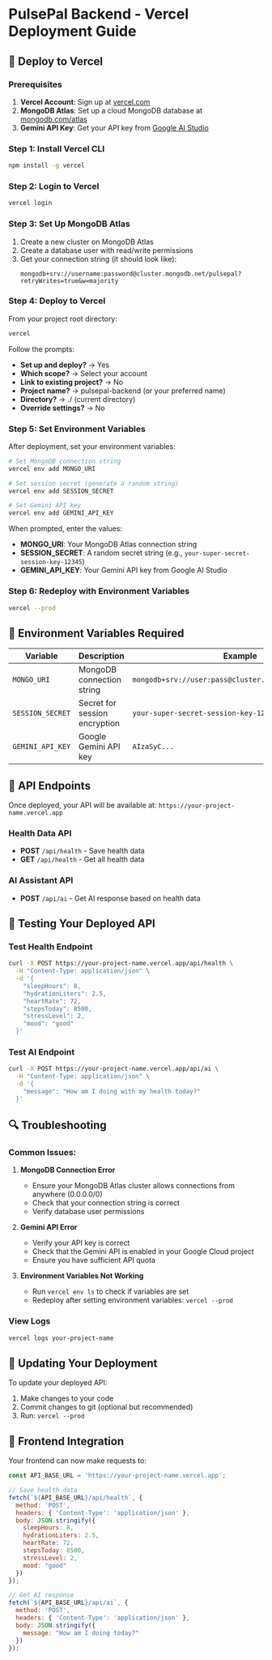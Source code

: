# PulsePal Backend - Vercel Deployment Guide

## 🚀 Deploy to Vercel

### Prerequisites
1. **Vercel Account**: Sign up at [vercel.com](https://vercel.com)
2. **MongoDB Atlas**: Set up a cloud MongoDB database at [mongodb.com/atlas](https://mongodb.com/atlas)
3. **Gemini API Key**: Get your API key from [Google AI Studio](https://aistudio.google.com/apikey)

### Step 1: Install Vercel CLI
```bash
npm install -g vercel
```

### Step 2: Login to Vercel
```bash
vercel login
```

### Step 3: Set Up MongoDB Atlas
1. Create a new cluster on MongoDB Atlas
2. Create a database user with read/write permissions
3. Get your connection string (it should look like):
   ```
   mongodb+srv://username:password@cluster.mongodb.net/pulsepal?retryWrites=true&w=majority
   ```

### Step 4: Deploy to Vercel
From your project root directory:
```bash
vercel
```

Follow the prompts:
- **Set up and deploy?** → Yes
- **Which scope?** → Select your account
- **Link to existing project?** → No
- **Project name?** → pulsepal-backend (or your preferred name)
- **Directory?** → ./ (current directory)
- **Override settings?** → No

### Step 5: Set Environment Variables
After deployment, set your environment variables:

```bash
# Set MongoDB connection string
vercel env add MONGO_URI

# Set session secret (generate a random string)
vercel env add SESSION_SECRET

# Set Gemini API key
vercel env add GEMINI_API_KEY
```

When prompted, enter the values:
- **MONGO_URI**: Your MongoDB Atlas connection string
- **SESSION_SECRET**: A random secret string (e.g., `your-super-secret-session-key-12345`)
- **GEMINI_API_KEY**: Your Gemini API key from Google AI Studio

### Step 6: Redeploy with Environment Variables
```bash
vercel --prod
```

## 🔧 Environment Variables Required

| Variable | Description | Example |
|----------|-------------|---------|
| `MONGO_URI` | MongoDB connection string | `mongodb+srv://user:pass@cluster.mongodb.net/pulsepal` |
| `SESSION_SECRET` | Secret for session encryption | `your-super-secret-session-key-12345` |
| `GEMINI_API_KEY` | Google Gemini API key | `AIzaSyC...` |

## 📡 API Endpoints

Once deployed, your API will be available at: `https://your-project-name.vercel.app`

### Health Data API
- **POST** `/api/health` - Save health data
- **GET** `/api/health` - Get all health data

### AI Assistant API
- **POST** `/api/ai` - Get AI response based on health data

## 🧪 Testing Your Deployed API

### Test Health Endpoint
```bash
curl -X POST https://your-project-name.vercel.app/api/health \
  -H "Content-Type: application/json" \
  -d '{
    "sleepHours": 8,
    "hydrationLiters": 2.5,
    "heartRate": 72,
    "stepsToday": 8500,
    "stressLevel": 2,
    "mood": "good"
  }'
```

### Test AI Endpoint
```bash
curl -X POST https://your-project-name.vercel.app/api/ai \
  -H "Content-Type: application/json" \
  -d '{
    "message": "How am I doing with my health today?"
  }'
```

## 🔍 Troubleshooting

### Common Issues:

1. **MongoDB Connection Error**
   - Ensure your MongoDB Atlas cluster allows connections from anywhere (0.0.0.0/0)
   - Check that your connection string is correct
   - Verify database user permissions

2. **Gemini API Error**
   - Verify your API key is correct
   - Check that the Gemini API is enabled in your Google Cloud project
   - Ensure you have sufficient API quota

3. **Environment Variables Not Working**
   - Run `vercel env ls` to check if variables are set
   - Redeploy after setting environment variables: `vercel --prod`

### View Logs
```bash
vercel logs your-project-name
```

## 🔄 Updating Your Deployment

To update your deployed API:
1. Make changes to your code
2. Commit changes to git (optional but recommended)
3. Run: `vercel --prod`

## 📱 Frontend Integration

Your frontend can now make requests to:
```javascript
const API_BASE_URL = 'https://your-project-name.vercel.app';

// Save health data
fetch(`${API_BASE_URL}/api/health`, {
  method: 'POST',
  headers: { 'Content-Type': 'application/json' },
  body: JSON.stringify({
    sleepHours: 8,
    hydrationLiters: 2.5,
    heartRate: 72,
    stepsToday: 8500,
    stressLevel: 2,
    mood: "good"
  })
});

// Get AI response
fetch(`${API_BASE_URL}/api/ai`, {
  method: 'POST',
  headers: { 'Content-Type': 'application/json' },
  body: JSON.stringify({
    message: "How am I doing today?"
  })
});
```
